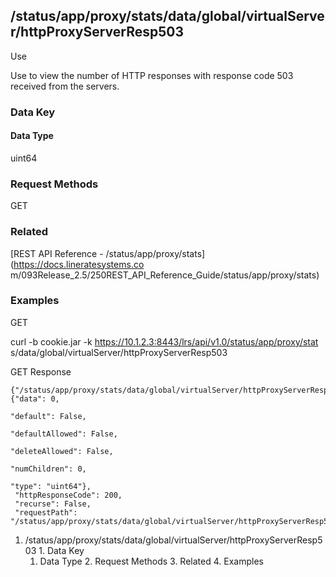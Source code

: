 ## /status/app/proxy/stats/data/global/virtualServer/httpProxyServerResp503

Use

Use to view the number of HTTP responses with response code 503 received from
the servers.

### Data Key

#### Data Type

uint64

### Request Methods

GET

### Related

[REST API Reference - /status/app/proxy/stats](https://docs.lineratesystems.co
m/093Release_2.5/250REST_API_Reference_Guide/status/app/proxy/stats)

### Examples

GET

curl -b cookie.jar -k https://10.1.2.3:8443/lrs/api/v1.0/status/app/proxy/stat
s/data/global/virtualServer/httpProxyServerResp503

GET Response

    
    {"/status/app/proxy/stats/data/global/virtualServer/httpProxyServerResp503": {"data": 0,
                                                                                "default": False,
                                                                                "defaultAllowed": False,
                                                                                "deleteAllowed": False,
                                                                                "numChildren": 0,
                                                                                "type": "uint64"},
     "httpResponseCode": 200,
     "recurse": False,
     "requestPath": "/status/app/proxy/stats/data/global/virtualServer/httpProxyServerResp503"}
    

  1. /status/app/proxy/stats/data/global/virtualServer/httpProxyServerResp503
    1. Data Key
      1. Data Type
    2. Request Methods
    3. Related
    4. Examples

